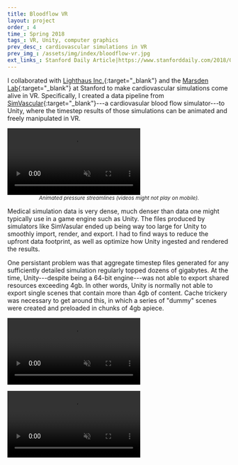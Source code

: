 ```yaml
---
title: Bloodflow VR
layout: project
order_: 4
time_: Spring 2018
tags_: VR, Unity, computer graphics
prev_desc_: cardiovascular simulations in VR
prev_img_: /assets/img/index/bloodflow-vr.jpg
ext_links_: Stanford Daily Article|https://www.stanforddaily.com/2018/07/23/pediatric-cardiologist-uses-vr-to-visualize-heart-defects/
---
```


I collaborated with [Lighthaus Inc.](https://www.lighthaus.us/){:target="_blank"} and the [Marsden Lab](https://cbcl.stanford.edu/about/mission){:target="_blank"} at Stanford to make cardiovascular simulations come alive in VR. Specifically, I created a data pipeline from [SimVascular](http://simvascular.github.io/){:target="_blank"}---a cardiovasular blood flow simulator---to Unity, where the timestep results of those simulations can be animated and freely manipulated in VR.

<p><div class="vid-wrapper-bf"><video autoplay loop muted playsinline>
  <source src="/assets/vid/streamlines.mp4" type="video/mp4">
  Your browser does not support the video tag.
</video></div>
<center><sub><i>Animated pressure streamlines (videos might not play on mobile).</i></sub></center></p>

Medical simulation data is very dense, much denser than data one might typically use in a game engine such as Unity. The files produced by simulators like SimVasular ended up being way too large for Unity to smoothly import, render, and export. I had to find ways to reduce the upfront data footprint, as well as optimize how Unity ingested and rendered the results.

One persistant problem was that aggregate timestep files generated for any sufficiently detailed simulation regularly topped dozens of gigabytes. At the time, Unity---despite being a 64-bit engine---was not able to export shared resources exceeding 4gb. In other words, Unity is normally not able to export single scenes that contain more than 4gb of content. Cache trickery was necessary to get around this, in which a series of "dummy" scenes were created and preloaded in chunks of 4gb apiece.

<p><div class="vid-wrapper-bf"><video autoplay loop muted playsinline>
  <source src="/assets/vid/flow.mp4" type="video/mp4">
  Your browser does not support the video tag.
</video></div></p>

<p><div class="vid-wrapper-bf"><video autoplay loop muted playsinline>
  <source src="/assets/vid/heart.mp4" type="video/mp4">
  Your browser does not support the video tag.
</video></div></p>

